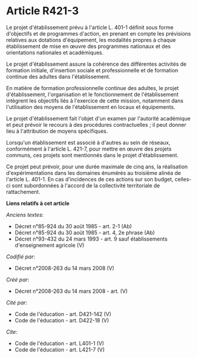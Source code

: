 # Article R421-3

Le projet d'établissement prévu à l'article L. 401-1 définit sous forme d'objectifs et de programmes d'action, en prenant en
compte les prévisions relatives aux dotations d'équipement, les modalités propres à chaque établissement de mise en œuvre des
programmes nationaux et des orientations nationales et académiques. 

Le projet d'établissement assure la cohérence des différentes activités de formation initiale, d'insertion sociale et
professionnelle et de formation continue des adultes dans l'établissement. 

En matière de formation professionnelle continue des adultes, le projet d'établissement, l'organisation et le fonctionnement
de l'établissement intègrent les objectifs liés à l'exercice de cette mission, notamment dans l'utilisation des moyens de
l'établissement en locaux et équipements. 

Le projet d'établissement fait l'objet d'un examen par l'autorité académique et peut prévoir le recours à des procédures
contractuelles ; il peut donner lieu à l'attribution de moyens spécifiques. 

Lorsqu'un établissement est associé à d'autres au sein de réseaux, conformément à l'article L. 421-7, pour mettre en œuvre
des projets communs, ces projets sont mentionnés dans le projet d'établissement. 

Ce projet peut prévoir, pour une durée maximale de cinq ans, la réalisation d'expérimentations dans les domaines énumérés au
troisième alinéa de l'article L. 401-1. En cas d'incidences de ces actions sur son budget, celles-ci sont subordonnées à
l'accord de la collectivité territoriale de rattachement.

**Liens relatifs à cet article**

_Anciens textes_:

  - Décret n°85-924 du 30 août 1985 - art. 2-1 (Ab)
  - Décret n°85-924 du 30 août 1985 - art. 4, 2e phrase (Ab)
  - Décret n°93-432 du 24 mars 1993 - art. 9 sauf établissements d'enseignement agricole (V)

_Codifié par_:

  - Décret n°2008-263 du 14 mars 2008 (V)

_Créé par_:

  - Décret n°2008-263 du 14 mars 2008 - art. (V)

_Cité par_:

  - Code de l'éducation - art. D421-142 (V)
  - Code de l'éducation - art. D422-18 (V)

_Cite_:

  - Code de l'éducation - art. L401-1 (V)
  - Code de l'éducation - art. L421-7 (V)
